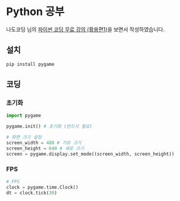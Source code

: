 # Python 공부

나도코딩 님의 [파이썬 코딩 무료 강의 (활용편1)](https://www.youtube.com/watch?v=Dkx8Pl6QKW0&t=97s)을 보면서 작성하였습니다.

## 설치

```bash
pip install pygame
```

## 코딩

### 초기화

```py
import pygame

pygame.init() # 초기화 (반드시 필요)

# 화면 크기 설정
screen_width = 480 # 가로 크기
screen_height = 640 # 세로 크기
screen = pygame.display.set_mode((screen_width, screen_height))
```

### FPS

```py
# FPS
clock = pygame.time.Clock()
dt = clock.tick(30)
```
